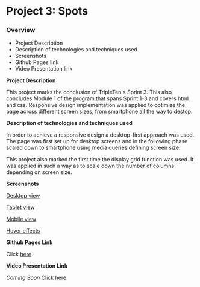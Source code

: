 # Project 3: Spots

### Overview

- Project Description
- Description of technologies and techniques used
- Screenshots
- Github Pages link
- Video Presentation link

**Project Description**

This project marks the conclusion of TripleTen's Sprint 3. This also concludes Module 1 of the program that spans Sprint 1-3 and covers html and css. Responsive design implementation was applied to optimize the page across different screen sizes, from smartphone all the way to destop.

**Description of technologies and techniques used**

In order to achieve a responsive design a desktop-first approach was used. The page was first set up for desktop screens and in the following phase scaled down to smartphone using media queries defining screen size.

This project also marked the first time the display grid function was used. It was applied in such a way as to scale down the number of columns depending on screen size.

**Screenshots**

[Desktop view](https://drive.google.com/file/d/1q8pQ3ADdGm5e6cZTSzG9xtKP8ILZeeNY/view?usp=drive_link)

[Tablet view](https://drive.google.com/file/d/1KDwXfgHScR8YfSTOkC3cZXcnNDD_LlsH/view?usp=drive_link)

[Mobile view](https://drive.google.com/file/d/1XSXai_15WDF3riHS-3ogZMw9LkcDPmZv/view?usp=drive_link)

[Hover effects](https://drive.google.com/file/d/1WUP1eLnErVqvjzc1IffQ6rNShupeFkif/view?usp=drive_link)

**Github Pages Link**

Click [here](https://nini2nis.github.io/se_project_spots/index.html)

**Video Presentation Link**

_Coming Soon_ Click [here]()

